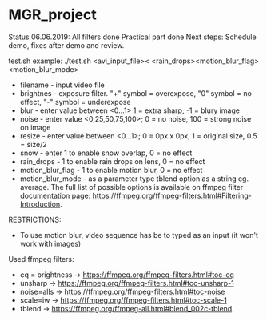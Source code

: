 # MGR_project


Status 06.06.2019:
All filters done
Practical part done
Next steps: Schedule demo, fixes after demo and review.

test.sh
example: ./test.sh <avi_input_file><<brightness> <blur> <noise> <resize><snow><rain_drops><motion_blur_flag><motion_blur_mode>


- filename - input video file
- brightnes - exposure filter. "+" symbol = overexpose, "0" symbol = no effect, "-" symbol = underexpose
- blur - enter value between <0...1> 1 = extra sharp, -1 = blury image
- noise - enter value <0,25,50,75,100>; 0 = no noise, 100 = strong noise on image
- resize - enter value between <0...1>; 0 = 0px x 0px, 1 = original size, 0.5 = size/2
- snow - enter 1 to enable snow overlap, 0 = no effect
- rain_drops - 1 to enable rain drops on lens, 0 = no effect
- motion_blur_flag - 1 to enable motion blur, 0 = no effect
- motion_blur_mode - as a parameter type tblend option as a string eg. average. The full list of possible options is available on ffmpeg filter documentation page: https://ffmpeg.org/ffmpeg-filters.html#Filtering-Introduction.


RESTRICTIONS:
- To use motion blur, video sequence has be to typed as an input (it won't work with images)

Used ffmpeg filters:

- eq = brightness -> https://ffmpeg.org/ffmpeg-filters.html#toc-eq
- unsharp -> https://ffmpeg.org/ffmpeg-filters.html#toc-unsharp-1
- noise=alls -> https://ffmpeg.org/ffmpeg-filters.html#toc-noise
- scale=iw -> https://ffmpeg.org/ffmpeg-filters.html#toc-scale-1
- tblend -> https://ffmpeg.org/ffmpeg-all.html#blend_002c-tblend
